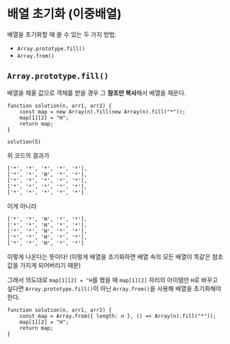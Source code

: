 # 배열 초기화 (이중배열)

배열을 초기화할 때 쓸 수 있는 두 가지 방법:

- `Array.prototype.fill()`
- `Array.from()`

## `Array.prototype.fill()`

배열을 채울 값으로 객체를 받을 경우 그 **참조만 복사**해서 배열을 채운다.

```
function solution(n, arr1, arr2) {
    const map = new Array(n).fill(new Array(n).fill("*"));
    map[1][2] = "H";
    return map;
}

solution(5)
```

위 코드의 결과가

```
['*', '*', '*', '*', '*'],
['*', '*', 'H', '*', '*'],
['*', '*', '*', '*', '*'],
['*', '*', '*', '*', '*'],
['*', '*', '*', '*', '*']
```

이게 아니라

```
['*', '*', 'H', '*', '*'],
['*', '*', 'H', '*', '*'],
['*', '*', 'H', '*', '*'],
['*', '*', 'H', '*', '*'],
['*', '*', 'H', '*', '*']
```

이렇게 나온다는 뜻이다! (이렇게 배열을 초기화하면 배열 속의 모든 배열이 똑같은 참조값을 가지게 되어버리기 때문)

그래서 의도대로 `map[1][2] = "H`를 했을 때 `map[1][2]` 자리의 아이템만 `H`로 바꾸고 싶다면 `Array.prototype.fill()`이 아닌 `Array.from()`을 사용해 배열을 초기화해야 한다.

```
function solution(n, arr1, arr2) {
    const map = Array.from({ length: n }, () => Array(n).fill("*"));
    map[1][2] = "H";
    return map;
}
```

